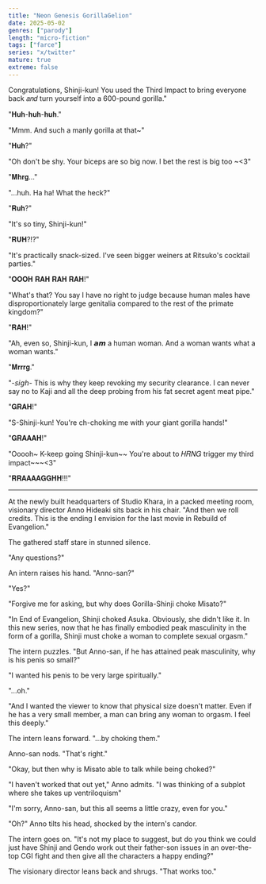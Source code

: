 ```yaml
---
title: "Neon Genesis GorillaGelion"
date: 2025-05-02
genres: ["parody"]
length: "micro-fiction"
tags: ["farce"]
series: "x/twitter"
mature: true
extreme: false
---
```

Congratulations, Shinji-kun! You used the Third Impact to bring everyone back 𝑎𝑛𝑑 turn yourself into a 600-pound gorilla."

"𝐇𝐮𝐡-𝐡𝐮𝐡-𝐡𝐮𝐡."

"Mmm. And such a manly gorilla at that~"

"𝐇𝐮𝐡?"

"Oh don't be shy. Your biceps are so big now. I bet the rest is big too ~<3"

"𝐌𝐡𝐫𝐠..."

"...huh. Ha ha! What the heck?"

"𝐑𝐮𝐡?"

"It's so tiny, Shinji-kun!"

"𝐑𝐔𝐇?!?"

"It's practically snack-sized. I've seen bigger weiners at Ritsuko's cocktail parties."

"𝐎𝐎𝐎𝐇 𝐑𝐀𝐇 𝐑𝐀𝐇 𝐑𝐀𝐇!"

"What's that? You say I have no right to judge because human males have disproportionately large genitalia compared to the rest of the primate kingdom?"

"𝐑𝐀𝐇!"

"Ah, even so, Shinji-kun, I 𝙖𝙢 a human woman. And a woman wants what a woman wants."

"𝐌𝐫𝐫𝐫𝐠."

"-𝘴𝘪𝘨𝘩- This is why they keep revoking my security clearance. I can never say no to Kaji and all the deep probing from his fat secret agent meat pipe."

"𝐆𝐑𝐀𝐇!"

"S-Shinji-kun! You're ch-choking me with your giant gorilla hands!"

"𝐆𝐑𝐀𝐀𝐀𝐇!"

"Ooooh~ K-keep going Shinji-kun~~ You're about to 𝐻𝑅𝑁𝐺 trigger my third impact~~~<3"

"𝐑𝐑𝐀𝐀𝐀𝐀𝐆𝐆𝐇𝐇!!!"

----

At the newly built headquarters of Studio Khara, in a packed meeting room, visionary director Anno Hideaki sits back in his chair. "And then we roll credits. This is the ending I envision for the last movie in Rebuild of Evangelion."

The gathered staff stare in stunned silence.

"Any questions?"

An intern raises his hand. "Anno-san?"

"Yes?"

"Forgive me for asking, but why does Gorilla-Shinji choke Misato?"

"In End of Evangelion, Shinji choked Asuka. Obviously, she didn't like it. In this new series, now that he has finally embodied peak masculinity in the form of a gorilla, Shinji must choke a woman to complete sexual orgasm."

The intern puzzles. "But Anno-san, if he has attained peak masculinity, why is his penis so small?"

"I wanted his penis to be very large spiritually."

"...oh."

"And I wanted the viewer to know that physical size doesn't matter. Even if he has a very small member, a man can bring any woman to orgasm. I feel this deeply."

The intern leans forward. "...by choking them."

Anno-san nods. "That's right."

"Okay, but then why is Misato able to talk while being choked?"

"I haven't worked that out yet," Anno admits. "I was thinking of a subplot where she takes up ventriloquism"

"I'm sorry, Anno-san, but this all seems a little crazy, even for you."

"Oh?" Anno tilts his head, shocked by the intern's candor.

The intern goes on. "It's not my place to suggest, but do you think we could just have Shinji and Gendo work out their father-son issues in an over-the-top CGI fight and then give all the characters a happy ending?"

The visionary director leans back and shrugs. "That works too."
